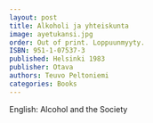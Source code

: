 ```yaml
---
layout: post
title: Alkoholi ja yhteiskunta
image: ayetukansi.jpg
order: Out of print. Loppuunmyyty.
ISBN: 951-1-07537-3
published: Helsinki 1983
publisher: Otava
authors: Teuvo Peltoniemi
categories: Books
---
```

English: Alcohol and the Society
